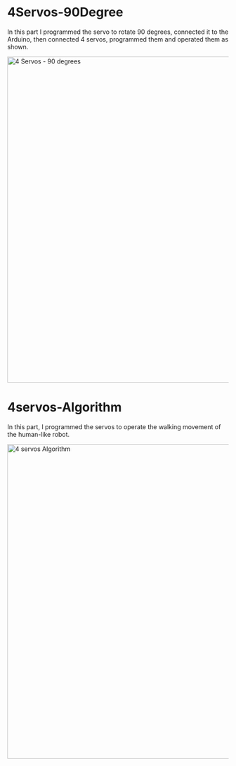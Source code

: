# 4Servos-90Degree





In this part I programmed the servo to rotate 90 degrees, connected it to the Arduino, then connected 4 servos, programmed them and operated them as shown.


<img width="960" height="740" alt="4 Servos - 90 degrees" src="https://github.com/user-attachments/assets/0744ab38-f9b5-45e2-86c5-79d6d22fd3f5" />




# 4servos-Algorithm 


In this part, I programmed the servos to operate the walking movement of the human-like robot.



<img width="1622" height="714" alt="4 servos Algorithm" src="https://github.com/user-attachments/assets/0245cf64-a109-4abf-9f29-56a28c70d60b" />

